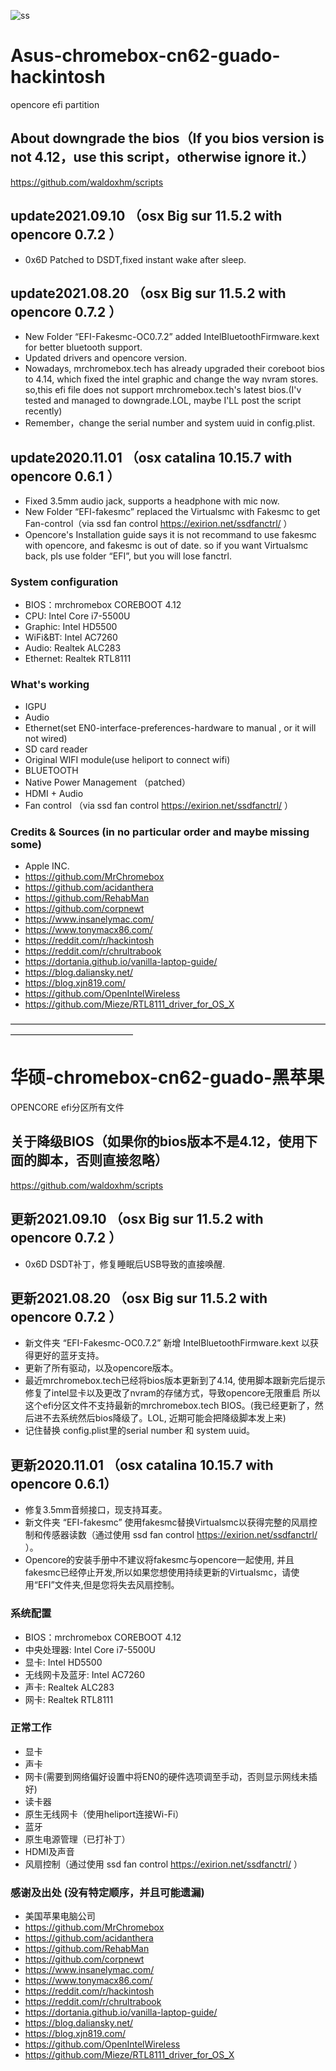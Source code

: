 ![ss](https://user-images.githubusercontent.com/4980738/132847039-3d286962-9ca8-4072-9a1e-e4873a6d37af.jpg)

# Asus-chromebox-cn62-guado-hackintosh
opencore efi partition

## About downgrade the bios（If you bios version is not 4.12，use this script，otherwise ignore it.）
https://github.com/waldoxhm/scripts

## update2021.09.10 （osx Big sur 11.5.2 with opencore 0.7.2 ）
 - 0x6D Patched to DSDT,fixed instant wake after sleep.
 
## update2021.08.20 （osx Big sur 11.5.2 with opencore 0.7.2 ）
 - New Folder “EFI-Fakesmc-OC0.7.2”  added IntelBluetoothFirmware.kext for better bluetooth support.
 - Updated drivers and opencore version.
 - Nowadays, mrchromebox.tech has already upgraded their coreboot bios to 4.14, which fixed the intel graphic and change the way nvram stores.
so,this efi file does not support mrchromebox.tech's latest bios.(I'v tested and managed to downgrade.LOL, maybe I'LL post the script recently)
 - Remember，change the serial number and system uuid in config.plist.

## update2020.11.01 （osx catalina 10.15.7 with opencore 0.6.1 ）
 - Fixed 3.5mm audio jack, supports a headphone with mic now.
 - New Folder “EFI-fakesmc” replaced the Virtualsmc with Fakesmc to get Fan-control（via ssd fan control https://exirion.net/ssdfanctrl/ ）
 - Opencore's Installation guide says it is not recommand to use fakesmc with opencore, and fakesmc is out of date. so if you want Virtualsmc back, pls use folder “EFI”, but you will lose fanctrl.

### System configuration
 - BIOS：mrchromebox COREBOOT 4.12 
 - CPU: Intel Core i7-5500U
 - Graphic: Intel HD5500
 - WiFi&BT: Intel AC7260
 - Audio: Realtek ALC283
 - Ethernet: Realtek RTL8111

### What's working
 - IGPU
 - Audio
 - Ethernet(set EN0-interface-preferences-hardware to manual , or it will not wired)
 - SD card reader
 - Original WIFI module(use heliport to connect wifi)
 - BLUETOOTH
 - Native Power Management （patched）
 - HDMI + Audio
 - Fan control （via ssd fan control https://exirion.net/ssdfanctrl/ ）

### Credits & Sources (in no particular order and maybe missing some)
 - Apple INC.
 - https://github.com/MrChromebox
 - https://github.com/acidanthera
 - https://github.com/RehabMan
 - https://github.com/corpnewt
 - https://www.insanelymac.com/
 - https://www.tonymacx86.com/
 - https://reddit.com/r/hackintosh
 - https://reddit.com/r/chrultrabook
 - https://dortania.github.io/vanilla-laptop-guide/
 - https://blog.daliansky.net/
 - https://blog.xjn819.com/
 - https://github.com/OpenIntelWireless
 - https://github.com/Mieze/RTL8111_driver_for_OS_X
 
——————————————————————————————————————————————————
# 华硕-chromebox-cn62-guado-黑苹果
OPENCORE efi分区所有文件

## 关于降级BIOS（如果你的bios版本不是4.12，使用下面的脚本，否则直接忽略）
https://github.com/waldoxhm/scripts

## 更新2021.09.10 （osx Big sur 11.5.2 with opencore 0.7.2 ）
 - 0x6D DSDT补丁，修复睡眠后USB导致的直接唤醒.

## 更新2021.08.20 （osx Big sur 11.5.2 with opencore 0.7.2 ）
 - 新文件夹 “EFI-Fakesmc-OC0.7.2”  新增 IntelBluetoothFirmware.kext 以获得更好的蓝牙支持。
 - 更新了所有驱动，以及opencore版本。
 - 最近mrchromebox.tech已经将bios版本更新到了4.14, 使用脚本跟新完后提示修复了intel显卡以及更改了nvram的存储方式，导致opencore无限重启
所以这个efi分区文件不支持最新的mrchromebox.tech BIOS。(我已经更新了，然后进不去系统然后bios降级了。LOL, 近期可能会把降级脚本发上来)
 - 记住替换 config.plist里的serial number 和 system uuid。

## 更新2020.11.01 （osx catalina 10.15.7 with opencore 0.6.1）
 - 修复3.5mm音频接口，现支持耳麦。
 - 新文件夹 “EFI-fakesmc” 使用fakesmc替换Virtualsmc以获得完整的风扇控制和传感器读数（通过使用 ssd fan control https://exirion.net/ssdfanctrl/ ）。
 - Opencore的安装手册中不建议将fakesmc与opencore一起使用, 并且fakesmc已经停止开发,所以如果您想使用持续更新的Virtualsmc，请使用“EFI”文件夹,但是您将失去风扇控制。

### 系统配置
 - BIOS：mrchromebox COREBOOT 4.12 
 - 中央处理器: Intel Core i7-5500U
 - 显卡: Intel HD5500
 - 无线网卡及蓝牙: Intel AC7260
 - 声卡: Realtek ALC283
 - 网卡: Realtek RTL8111

### 正常工作
 - 显卡
 - 声卡
 - 网卡(需要到网络偏好设置中将EN0的硬件选项调至手动，否则显示网线未插好)
 - 读卡器
 - 原生无线网卡（使用heliport连接Wi-Fi）
 - 蓝牙
 - 原生电源管理（已打补丁） 
 - HDMI及声音
 - 风扇控制（通过使用 ssd fan control https://exirion.net/ssdfanctrl/ ）

### 感谢及出处 (没有特定顺序，并且可能遗漏)
 - 美国苹果电脑公司
 - https://github.com/MrChromebox
 - https://github.com/acidanthera
 - https://github.com/RehabMan
 - https://github.com/corpnewt
 - https://www.insanelymac.com/
 - https://www.tonymacx86.com/
 - https://reddit.com/r/hackintosh
 - https://reddit.com/r/chrultrabook
 - https://dortania.github.io/vanilla-laptop-guide/
 - https://blog.daliansky.net/
 - https://blog.xjn819.com/
 - https://github.com/OpenIntelWireless
 - https://github.com/Mieze/RTL8111_driver_for_OS_X
